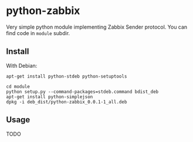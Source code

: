 # python-zabbix

Very simple python module implementing Zabbix Sender protocol.
You can find code in `module` subdir.

## Install

With Debian:

    apt-get install python-stdeb python-setuptools

    cd module
    python setup.py --command-packages=stdeb.command bdist_deb
    apt-get install python-simplejson
    dpkg -i deb_dist/python-zabbix_0.0.1-1_all.deb

## Usage

TODO
